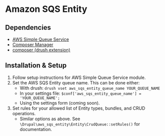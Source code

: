 Amazon SQS Entity
=================

Dependencies
------------
- [AWS Simple Queue Service](https://www.drupal.org/project/aws_sqs)
- [Composer Manager](https://www.drupal.org/project/composer_manager)
- [composer (drush extension)](https://www.drupal.org/project/composer)

Installation & Setup
--------------------
1. Follow setup instructions for AWS Simple Queue Service module.
2. Set the AWS SQS Entity queue name. This can be done either:
    - With drush: `drush vset aws_sqs_entity_queue_name YOUR_QUEUE_NAME`
    - In your settings file: `$conf['aws_sqs_entity_queue_name'] = 'YOUR_QUEUE_NAME';`
    - Using the settings form (coming soon).
3. Set rules for your allowed list of Entity types, bundles, and CRUD operations.
    - Similar options as above. See `\Drupal\aws_sqs_entity\Entity\CrudQueue::setRules()` for documentation.
